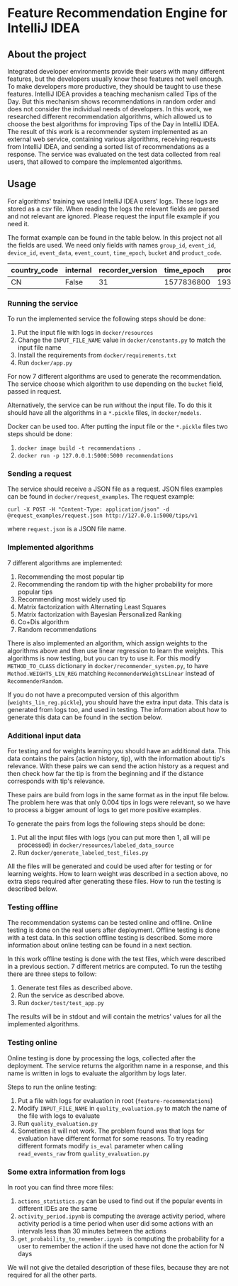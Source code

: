 # Feature Recommendation Engine for IntelliJ IDEA	
## About the project
Integrated developer environments provide their users with many different features, but the developers usually know these features not well enough. To make developers more productive, they should be taught to use these features. IntelliJ IDEA provides a teaching mechanism called Tips of the Day. But this mechanism shows recommendations in random order and does not consider the individual needs of developers. In this work, we researched different recommendation algorithms, which allowed us to choose the best algorithms for improving Tips of the Day in IntelliJ IDEA. The result of this work is a recommender system implemented as an external web service, containing various algorithms, receiving requests from IntelliJ IDEA, and sending a sorted list of recommendations as a response. The service was evaluated on the test data collected from real  users, that allowed to compare the implemented algorithms.

## Usage
For algorithms' training we used IntelliJ IDEA users' logs. These logs are stored as a csv file. When reading the logs the relevant fields are parsed and not relevant are ignored. Please request the input file example if you need it.

The format example can be found in the table below. In this project not all the fields are used. We need only fields with names ```group_id```, ```event_id```, ```device_id```, ```event_data```, ```event_count```, ```time_epoch```, ```bucket``` and ```product_code```.

| country_code | internal | recorder_version | time_epoch | product_build| group_id | group_version | device_id | session_id | bucket | event_id | event_data | event_count | state| project_id| date_year| date_month| date_day | recorder_code | product_code | product_code | product_build |
| :------------- | :------------- | :------------- | :------------- | :------------- | :------------- | :------------- | :------------- | :------------- | :------------- | :------------- | :------------- | :------------- | :------------- | :------------- | :------------- | :------------- | :------------- | :------------- | :------------- | :------------- | :------------- |
| CN | False | 31 | 1577836800 | 193.5662.61 | ui.tips | 3 | 67890 | 11111 | 79 | dialog.shown |{""created"":1,""type"":""automatically""} | 1.0 | False | None | 2020 | 01 | 01 | FUS | PC | PC | 193.5662.61



### Running the service
To run the implemented service the following steps should be done:
1. Put the input file with logs in ```docker/resources```
2. Change the ```INPUT_FILE_NAME``` value in ```docker/constants.py``` to match the input file name
3. Install the requirements from ```docker/requirements.txt```
4. Run ```docker/app.py```

For now 7 different algorithms are used to generate the recommendation. The service choose which algorithm to use depending on the ```bucket``` field, passed in request.

Alternatively, the service can be run without the input file. To do this it should have all the algorithms in a ```*.pickle``` files, in ```docker/models```.

Docker can be used too. After putting the input file or the ```*.pickle``` files two steps should be done:
1. ```docker image build -t recommendations .```
2. ```docker run -p 127.0.0.1:5000:5000 recommendations```

### Sending a request

The service should receive a JSON file as a request. JSON files examples can be found in ```docker/request_examples```.
The request example:

```
curl -X POST -H "Content-Type: application/json" -d @request_examples/request.json http://127.0.0.1:5000/tips/v1
```
where ```request.json``` is a JSON file name.

### Implemented algorithms
7 different algorithms are implemented:

1. Recommending the most popular tip
2. Recommending the random tip with the higher probability for more popular tips
3. Recommending most widely used tip
4. Matrix factorization with Alternating Least Squares
5. Matrix factorization with Bayesian Personalized Ranking
6. Co+Dis algorithm
7. Random recommendations

There is also implemented an algorithm, which assign weights to the algorithms above and then use linear regression to learn the weights. This algorithms is now testing, but you can try to use it. For this modify ```METHOD_TO_CLASS``` dictionary in ```docker/recommender_system.py```, to have ```Method.WEIGHTS_LIN_REG``` matching ```RecommenderWeightsLinear``` instead of ```RecommenderRandom```.

If you do not have a precomputed version of this algorithm (```weights_lin_reg.pickle```), you should have the extra input data. This data is generated from logs too, and used in testing. The information about how to generate this data can be found in the section below. 

### Additional input data

For testing and for weights learning you should have an additional data. This data contains the pairs (action history, tip), with the information about tip's relevance. With these pairs we can send the action history as a request and then check how far the tip is from the beginning and if the distance corresponds with tip's relevance.

These pairs are build from logs in the same format as in the input file below. The problem here was that only 0.004 tips in logs were relevant, so we have to process a bigger amount of logs to get more positive examples. 

To generate the pairs from logs the following steps should be done:
1. Put all the input files with logs (you can put more then 1, all will pe processed) in ```docker/resources/labeled_data_source```
2. Run ```docker/generate_labeled_test_files.py```

All the files will be generated and could be used after for testing or for learning weights. How to learn weight was described in a section above, no extra steps required after generating these files. How to run the testing is described below.

### Testing offline
The recommendation systems can be tested online and offline. Online testing is done on the real users after deployment. Offline testing is done with a test data. In this section offline testing is described. Some more information about online testing can be found in a next section.

In this work offline testing is done with the test files, which were described in a previous section. 7 different metrics are computed. To run the testihg there are three steps to follow:
1. Generate test files as described above.
2. Run the service as described above.
3. Run ```docker/test/test_app.py```

The results will be in stdout and will contain the metrics' values for all the implemented algorithms.

### Testing online

Online testing is done by processing the logs, collected after the deployment. The service returns the algorithm name in a response, and this name is written in logs to evaluate the algorithm by logs later.

Steps to run the online testing:
1. Put a file with logs for evaluation in root (```feature-recommendations```)
2. Modify ```INPUT_FILE_NAME``` in ```quality_evaluation.py``` to match the name of the file with logs to evaluate
3. Run ```quality_evaluation.py```
4. Sometimes it will not work. The problem found was that logs for evaluation have different format for some reasons. To try reading different formats modify ```is_eval``` parameter when calling ```read_events_raw``` from ```quality_evaluation.py```

### Some extra information from logs

In root you can find three more files:
1. ```actions_statistics.py``` can be used to find out if the popular events in different IDEs are the same
2. ```activity_period.ipynb``` is computing the average activity period, where activity period is a time period when user did some actions with an intervals less than 30 minutes between the actions
3. ```get_probability_to_remember.ipynb	``` is computing the probability for a user to remember the action if the used have not done the action for N days

We will not give the detailed description of these files, because they are not required for all the other parts. 
